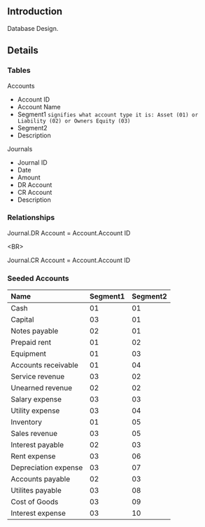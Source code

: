 ## Introduction ##

Database Design.


## Details ##

### Tables ###

Accounts
  * Account ID
  * Account Name
  * Segment1 `signifies what account type it is: Asset (01) or Liability (02) or Owners Equity (03)`
  * Segment2
  * Description

Journals
  * Journal ID
  * Date
  * Amount
  * DR Account
  * CR Account
  * Description

### Relationships ###

Journal.DR Account = Account.Account ID

&lt;BR&gt;


Journal.CR Account = Account.Account ID

### Seeded Accounts ###
| **Name** | **Segment1** | **Segment2** |
|:---------|:-------------|:-------------|
|Cash      |01            |01            |
|Capital   |03            |01            |
|Notes payable|02            |01            |
|Prepaid rent|01            |02            |
|Equipment |01            |03            |
|Accounts receivable|01            |04            |
|Service revenue|03            |02            |
|Unearned revenue|02            |02            |
|Salary expense|03            |03            |
|Utility expense|03            |04            |
|Inventory |01            |05            |
|Sales revenue|03            |05            |
|Interest payable|02            |03            |
|Rent expense|03            |06            |
|Depreciation expense|03            |07            |
|Accounts payable|02            |03            |
|Utilites payable|03            |08            |
|Cost of Goods|03            |09            |
|Interest expense|03            |10            |